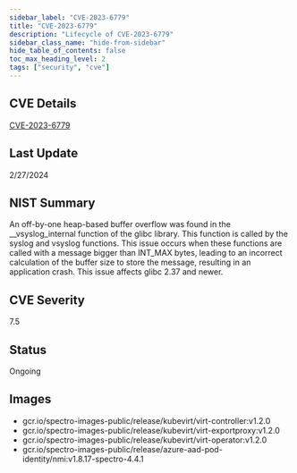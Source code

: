 ```yaml
---
sidebar_label: "CVE-2023-6779"
title: "CVE-2023-6779"
description: "Lifecycle of CVE-2023-6779"
sidebar_class_name: "hide-from-sidebar"
hide_table_of_contents: false
toc_max_heading_level: 2
tags: ["security", "cve"]
---
```


## CVE Details

[CVE-2023-6779](https://nvd.nist.gov/vuln/detail/CVE-2023-6779)


## Last Update

2/27/2024

## NIST Summary

An off-by-one heap-based buffer overflow was found in the __vsyslog_internal function of the glibc library. This function is called by the syslog and vsyslog functions. This issue occurs when these functions are called with a message bigger than INT_MAX bytes, leading to an incorrect calculation of the buffer size to store the message, resulting in an application crash. This issue affects glibc 2.37 and newer.

## CVE Severity

7.5

## Status

Ongoing

## Images

- gcr.io/spectro-images-public/release/kubevirt/virt-controller:v1.2.0
- gcr.io/spectro-images-public/release/kubevirt/virt-exportproxy:v1.2.0
- gcr.io/spectro-images-public/release/kubevirt/virt-operator:v1.2.0
- gcr.io/spectro-images-public/release/azure-aad-pod-identity/nmi:v1.8.17-spectro-4.4.1


